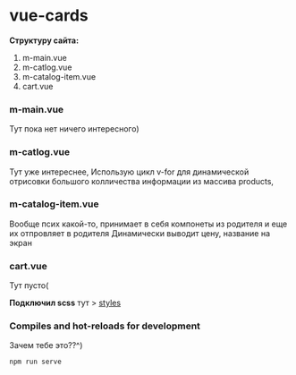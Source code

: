 # vue-cards

__Cтруктуру сайта:__ 
1. m-main.vue
2. m-catlog.vue
3. m-catalog-item.vue
4. cart.vue

### m-main.vue

Тут пока нет ничего интересного)

### m-catlog.vue

Тут уже интереснее, 
Использую цикл v-for для динамической отрисовки большого колличества информации из массива products,

### m-catalog-item.vue

Вообще псих какой-то, принимает в себя компонеты из родителя и еще их отпровляет в родителя
Динамически выводит цену, название на экран 

### cart.vue
Тут пусто(

__Подключил scss__
тут > [styles](https://github.com/Wa1gala/vue-js/tree/market/src/assets/styles)


### Compiles and hot-reloads for development
Зачем тебе это??^)
```
npm run serve
```

